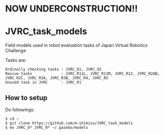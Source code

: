 # NOW UNDERCONSTRUCTION!!

# JVRC_task_models
Field models used in robot evaluation tasks of Japan Virtual Robotics Challenge  

  Tasks are:  

    Ordinally checking tasks : JVRC_O1, JVRC_O2  
    Rescue tasks             : JVRC_R11L, JVRC_R11M, JVRC_R12, JVRC_R2AB, JVRC_R2C, JVRC_R3A, JVRC_R3B, JVRC_R4, JVRC_R5
    Unused task in JVRC      : JVRC_R1

## How to setup
Do followings:  

    $ cd ~
    $ git clone https://github.com/m-shimizu/JVRC_task_models  
    $ mv JVRC_O* JVRC_R* ~/.gazebo/models  
  
